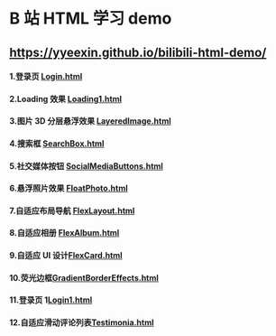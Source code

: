 # B 站 HTML 学习 demo

## https://yyeexin.github.io/bilibili-html-demo/

#### 1.登录页 [Login.html](https://yyeexin.github.io/bilibili-html-demo/src/Login.html)

#### 2.Loading 效果 [Loading1.html](https://yyeexin.github.io/bilibili-html-demo/src/Loading1.html)

#### 3.图片 3D 分层悬浮效果 [LayeredImage.html](https://yyeexin.github.io/bilibili-html-demo/src/LayeredImage.html)

#### 4.搜索框 [SearchBox.html](https://yyeexin.github.io/bilibili-html-demo/src/SearchBox.html)

#### 5.社交媒体按钮 [SocialMediaButtons.html](https://yyeexin.github.io/bilibili-html-demo/src/SocialMediaButtons.html)

#### 6.悬浮照片效果 [FloatPhoto.html](https://yyeexin.github.io/bilibili-html-demo/src/FloatPhoto.html)

#### 7.自适应布局导航 [FlexLayout.html](https://yyeexin.github.io/bilibili-html-demo/src/FlexLayout.html)

#### 8.自适应相册 [FlexAlbum.html](https://yyeexin.github.io/bilibili-html-demo/src/FlexAlbum.html)

#### 9.自适应 UI 设计[FlexCard.html](https://yyeexin.github.io/bilibili-html-demo/src/FlexCard.html)

#### 10.荧光边框[GradientBorderEffects.html](https://yyeexin.github.io/bilibili-html-demo/src/GradientBorderEffects.html)

#### 11.登录页 1[Login1.html](https://yyeexin.github.io/bilibili-html-demo/src/Login1.html)

#### 12.自适应滑动评论列表[Testimonia.html](https://yyeexin.github.io/bilibili-html-demo/src/Testimonia.html)
